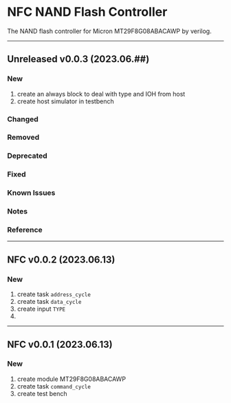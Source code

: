 # NFC NAND Flash Controller
The NAND flash controller for Micron MT29F8G08ABACAWP by verilog.

-----------------------------------
## Unreleased v0.0.3 (2023.06.##)
### New
1. create an always block to deal with type and IOH from host
2. create host simulator in testbench
### Changed
### Removed
### Deprecated
### Fixed
### Known Issues
### Notes
### Reference

-----------------------------------
## NFC v0.0.2 (2023.06.13)
### New
1. create task `address_cycle`
2. create task `data_cycle`
3. create input `TYPE`
4. 
-----------------------------------
## NFC v0.0.1 (2023.06.13)
### New
1. create module MT29F8G08ABACAWP
2. create task `command_cycle`
3. create test bench